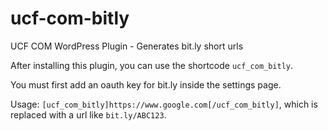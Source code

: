 # ucf-com-bitly
UCF COM WordPress Plugin - Generates bit.ly short urls

After installing this plugin, you can use the shortcode `ucf_com_bitly`.

You must first add an oauth key for bit.ly inside the settings page.

Usage: `[ucf_com_bitly]https://www.google.com[/ucf_com_bitly]`, which is replaced with a url like `bit.ly/ABC123`.

